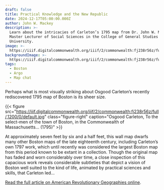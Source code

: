 ```yaml
---
draft: false
title: Practical Knowledge and the New Republic
date: 2024-12-17T05:00:00.000Z
author: John W. Mackey
description: >-
  Learn about the intricacies of Carleton’s 1795 map from Dr. John W. Mackey, a
  Master Lecturer of Social Sciences in the College of General Studies at Boston
  University.
image: >-
  https://iiif.digitalcommonwealth.org/iiif/2/commonwealth:fj238r56z/full/,1200/0/default.jpg
backgroundImage: >-
  https://iiif.digitalcommonwealth.org/iiif/2/commonwealth:fj238r56z/full/,1200/0/default.jpg
tags:
  - Boston
  - Argo
  - Map chat
---
```


Perhaps what is most visually striking about Osgood Carleton’s recently rediscovered 1795 map of Boston is its sheer size.

{{< figure src="https://iiif.digitalcommonwealth.org/iiif/2/commonwealth:fj238r56z/full/,1200/0/default.jpg" class="figure-right" caption="Osgood Carleton, To the select-men of the town of Boston, in the Commonwealth of Massachusetts... (1795)" >}}

At approximately seven feet by six and a half feet, this wall map dwarfs many other Boston maps of the late eighteenth century, including Carleton’s own 1797 work, which until recently was considered the largest Boston map from this period known to be extant in a collection. Though the original map has faded and worn considerably over time, a close inspection of this capacious work reveals considerable subtleties that depict a vision of Boston well suited to the kind of life, animated by practical sciences and skills, that Carleton led...

[Read the full article on American Revolutionary Geographies online](https://www.argomaps.org/stories/mackey-practical-knowledge-carleton/).
